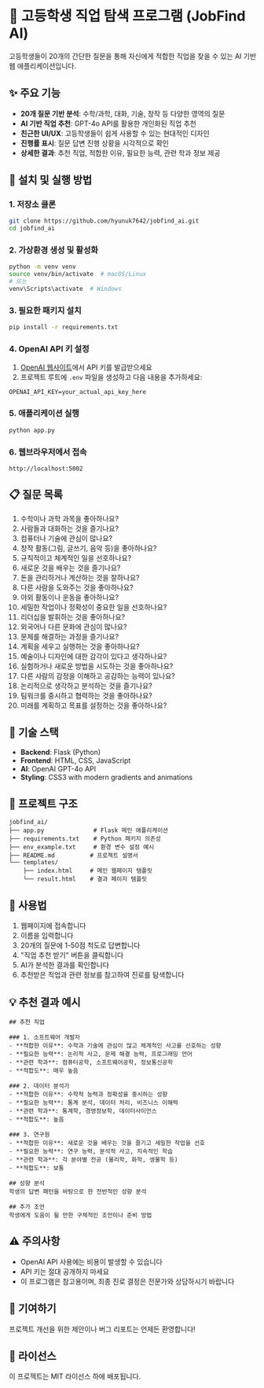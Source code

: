 # 🎯 고등학생 직업 탐색 프로그램 (JobFind AI)

고등학생들이 20개의 간단한 질문을 통해 자신에게 적합한 직업을 찾을 수 있는 AI 기반 웹 애플리케이션입니다.

## ✨ 주요 기능

- **20개 질문 기반 분석**: 수학/과학, 대화, 기술, 창작 등 다양한 영역의 질문
- **AI 기반 직업 추천**: GPT-4o API를 활용한 개인화된 직업 추천
- **친근한 UI/UX**: 고등학생들이 쉽게 사용할 수 있는 현대적인 디자인
- **진행률 표시**: 질문 답변 진행 상황을 시각적으로 확인
- **상세한 결과**: 추천 직업, 적합한 이유, 필요한 능력, 관련 학과 정보 제공

## 🚀 설치 및 실행 방법

### 1. 저장소 클론
```bash
git clone https://github.com/hyunuk7642/jobfind_ai.git
cd jobfind_ai
```

### 2. 가상환경 생성 및 활성화
```bash
python -m venv venv
source venv/bin/activate  # macOS/Linux
# 또는
venv\Scripts\activate  # Windows
```

### 3. 필요한 패키지 설치
```bash
pip install -r requirements.txt
```

### 4. OpenAI API 키 설정
1. [OpenAI 웹사이트](https://platform.openai.com/)에서 API 키를 발급받으세요
2. 프로젝트 루트에 `.env` 파일을 생성하고 다음 내용을 추가하세요:
```
OPENAI_API_KEY=your_actual_api_key_here
```

### 5. 애플리케이션 실행
```bash
python app.py
```

### 6. 웹브라우저에서 접속
```
http://localhost:5002
```

## 📋 질문 목록

1. 수학이나 과학 과목을 좋아하나요?
2. 사람들과 대화하는 것을 즐기나요?
3. 컴퓨터나 기술에 관심이 많나요?
4. 창작 활동(그림, 글쓰기, 음악 등)을 좋아하나요?
5. 규칙적이고 체계적인 일을 선호하나요?
6. 새로운 것을 배우는 것을 즐기나요?
7. 돈을 관리하거나 계산하는 것을 잘하나요?
8. 다른 사람을 도와주는 것을 좋아하나요?
9. 야외 활동이나 운동을 좋아하나요?
10. 세밀한 작업이나 정확성이 중요한 일을 선호하나요?
11. 리더십을 발휘하는 것을 좋아하나요?
12. 외국어나 다른 문화에 관심이 많나요?
13. 문제를 해결하는 과정을 즐기나요?
14. 계획을 세우고 실행하는 것을 좋아하나요?
15. 예술이나 디자인에 대한 감각이 있다고 생각하나요?
16. 실험하거나 새로운 방법을 시도하는 것을 좋아하나요?
17. 다른 사람의 감정을 이해하고 공감하는 능력이 있나요?
18. 논리적으로 생각하고 분석하는 것을 즐기나요?
19. 팀워크를 중시하고 협력하는 것을 좋아하나요?
20. 미래를 계획하고 목표를 설정하는 것을 좋아하나요?

## 🎨 기술 스택

- **Backend**: Flask (Python)
- **Frontend**: HTML, CSS, JavaScript
- **AI**: OpenAI GPT-4o API
- **Styling**: CSS3 with modern gradients and animations

## 📁 프로젝트 구조

```
jobfind_ai/
├── app.py              # Flask 메인 애플리케이션
├── requirements.txt    # Python 패키지 의존성
├── env_example.txt     # 환경 변수 설정 예시
├── README.md          # 프로젝트 설명서
└── templates/
    ├── index.html     # 메인 웹페이지 템플릿
    └── result.html    # 결과 페이지 템플릿
```

## 🔧 사용법

1. 웹페이지에 접속합니다
2. 이름을 입력합니다
3. 20개의 질문에 1-50점 척도로 답변합니다
4. "직업 추천 받기" 버튼을 클릭합니다
5. AI가 분석한 결과를 확인합니다
6. 추천받은 직업과 관련 정보를 참고하여 진로를 탐색합니다

## 💡 추천 결과 예시

```
## 추천 직업

### 1. 소프트웨어 개발자
- **적합한 이유**: 수학과 기술에 관심이 많고 체계적인 사고를 선호하는 성향
- **필요한 능력**: 논리적 사고, 문제 해결 능력, 프로그래밍 언어
- **관련 학과**: 컴퓨터공학, 소프트웨어공학, 정보통신공학
- **적합도**: 매우 높음

### 2. 데이터 분석가
- **적합한 이유**: 수학적 능력과 정확성을 중시하는 성향
- **필요한 능력**: 통계 분석, 데이터 처리, 비즈니스 이해력
- **관련 학과**: 통계학, 경영정보학, 데이터사이언스
- **적합도**: 높음

### 3. 연구원
- **적합한 이유**: 새로운 것을 배우는 것을 즐기고 세밀한 작업을 선호
- **필요한 능력**: 연구 능력, 분석적 사고, 지속적인 학습
- **관련 학과**: 각 분야별 전공 (물리학, 화학, 생물학 등)
- **적합도**: 보통

## 성향 분석
학생의 답변 패턴을 바탕으로 한 전반적인 성향 분석

## 추가 조언
학생에게 도움이 될 만한 구체적인 조언이나 준비 방법
```

## ⚠️ 주의사항

- OpenAI API 사용에는 비용이 발생할 수 있습니다
- API 키는 절대 공개하지 마세요
- 이 프로그램은 참고용이며, 최종 진로 결정은 전문가와 상담하시기 바랍니다

## 🤝 기여하기

프로젝트 개선을 위한 제안이나 버그 리포트는 언제든 환영합니다!

## 📄 라이선스

이 프로젝트는 MIT 라이선스 하에 배포됩니다.

